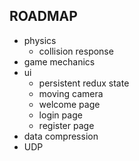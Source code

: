 ## ROADMAP

- physics
  - collision response
- game mechanics
- ui
  - persistent redux state
  - moving camera
  - welcome page
  - login page
  - register page
- data compression
- UDP